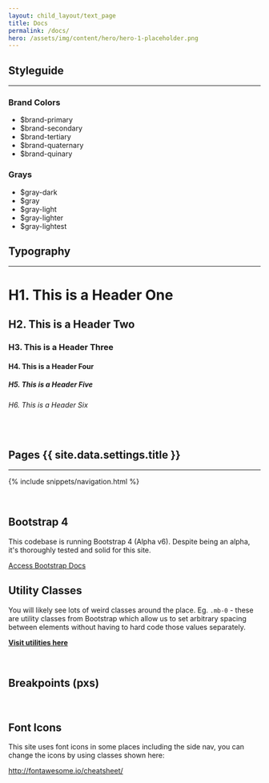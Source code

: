 ```yaml
---
layout: child_layout/text_page
title: Docs
permalink: /docs/
hero: /assets/img/content/hero/hero-1-placeholder.png
---
```


## Styleguide
---

### Brand Colors

<ul class="block-grid-xs-2 block-grid-md-3 block-grid-lg-5">
	<li>
		<div class="styleguide-color-swatch is-brand-primary">
			<div class="styleguide-color-swatch-header">
				$brand-primary
			</div>
		</div>
	</li>
	<li>
		<div class="styleguide-color-swatch is-brand-secondary">
			<div class="styleguide-color-swatch-header">
				$brand-secondary
			</div>
		</div>
	</li>
	<li>
		<div class="styleguide-color-swatch is-brand-tertiary">
			<div class="styleguide-color-swatch-header">
				$brand-tertiary
			</div>
		</div>
	</li>
	<li>
		<div class="styleguide-color-swatch is-brand-quaternary">
			<div class="styleguide-color-swatch-header">
				$brand-quaternary
			</div>
		</div>
	</li>
	<li>
		<div class="styleguide-color-swatch is-brand-quinary">
			<div class="styleguide-color-swatch-header">
				$brand-quinary
			</div>
		</div>
	</li>
</ul>

### Grays

<ul class="block-grid-md-3 block-grid-lg-5">
	<li>
		<div class="styleguide-color-swatch is-gray-dark">
			<div class="styleguide-color-swatch-header">
				$gray-dark
			</div>
		</div>
	</li>
	<li>
		<div class="styleguide-color-swatch is-gray">
			<div class="styleguide-color-swatch-header">
				$gray
			</div>
		</div>
	</li>
	<li>
		<div class="styleguide-color-swatch is-gray-light">
			<div class="styleguide-color-swatch-header">
				$gray-light
			</div>
		</div>
	</li>
	<li>
		<div class="styleguide-color-swatch is-gray-lighter">
			<div class="styleguide-color-swatch-header">
				$gray-lighter
			</div>
		</div>
	</li>
	<li>
		<div class="styleguide-color-swatch is-gray-lightest">
			<div class="styleguide-color-swatch-header">
				$gray-lightest
			</div>
		</div>
	</li>
</ul>

## Typography
---

# H1. This is a Header One
## H2. This is a Header Two
### H3. This is a Header Three
#### H4. This is a Header Four
##### H5. This is a Header Five
###### H6. This is a Header Six

<br>

## Pages {{ site.data.settings.title }}

---

{% include snippets/navigation.html %}

<br>

## Bootstrap 4

This codebase is running Bootstrap 4 (Alpha v6). Despite being an alpha, it's thoroughly tested and solid for this site.

<p><a class="btn btn-warning btn-text" href="http://v4-alpha.getbootstrap.com/getting-started/introduction/" target="_blank">Access Bootstrap Docs <i class="fa fa-angle-right"></i></a></p>

## Utility Classes

You will likely see lots of weird classes around the place. Eg. <code>.mb-0</code> - these are utility classes from Bootstrap which allow us to set arbitrary spacing between elements without having to hard code those values separately.

<b><a href="http://v4-alpha.getbootstrap.com/utilities/spacing/" target="_blank">Visit utilities here</a></b>

<br>

## Breakpoints (pxs)

<div data-js="lv-responsive-table"></div>

<br>

## Font Icons

This site uses font icons in some places including the side nav, you can change the icons by using classes shown here:

<p><a href="http://fontawesome.io/cheatsheet/">http://fontawesome.io/cheatsheet/</a></p>

